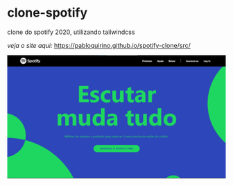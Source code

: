 # clone-spotify
 clone do spotify 2020, utilizando tailwindcss

 _veja o site aqui:_
https://pabloquirino.github.io/spotify-clone/src/

 ![PrintScreen do projeto](./img.readme/spotify.png) 
 

